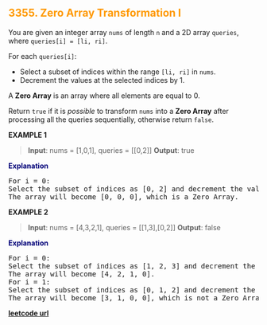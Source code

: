 <h2 style="color:#F90;">3355. Zero Array Transformation I</h2>

You are given an integer array `nums` of length `n` and a 2D array `queries`, where `queries[i] = [li, ri]`.

For each `queries[i]`:

-   Select a subset of indices within the range `[li, ri]` in `nums`.
-   Decrement the values at the selected indices by 1.

A **Zero Array** is an array where all elements are equal to 0.

Return `true` if it is _possible_ to transform `nums` into a **Zero Array** after processing all the queries sequentially, otherwise return `false`.

**EXAMPLE 1**
>**Input**: nums = [1,0,1], queries = \[[0,2]]
**Output**: true
<p style="color:#007;">
<b>Explanation</b>
<pre>
For i = 0:
Select the subset of indices as [0, 2] and decrement the values at these indices by 1.
The array will become [0, 0, 0], which is a Zero Array.
</pre>
</p>

**EXAMPLE 2**
>**Input**: nums = [4,3,2,1], queries = \[[1,3],[0,2]]
**Output**: false
<p style="color:#007;">
<b>Explanation</b>
<pre>
For i = 0:
Select the subset of indices as [1, 2, 3] and decrement the values at these indices by 1.
The array will become [4, 2, 1, 0].
For i = 1:
Select the subset of indices as [0, 1, 2] and decrement the values at these indices by 1.
The array will become [3, 1, 0, 0], which is not a Zero Array.
</pre>
</p>

**[leetcode url](https://leetcode.com/problems/zero-array-transformation-i/description/)**